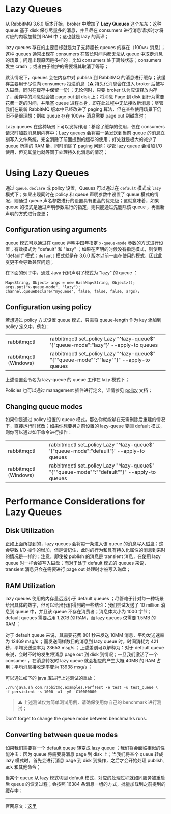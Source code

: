 


# Lazy Queues

从 RabbitMQ 3.6.0 版本开始，broker 中增加了 **Lazy Queues** 这个东东：这种 queue 基于 disk 保存尽量多的消息，并且尽在 consumers 进行消息请求时才将对应的内容加载到 RAM 中；这也就是 lazy 的真谛；

lazy queues 存在的主要目标就是为了支持超长 queues 的存在（100w+ 消息）；这种 queues 通常出现在 consumers 在较长时间内都无法从 queue 中取走消息的场景；问题出现原因是多样的：比如 consumers 处于离线状态；consumers 发生 crash ；或者由于维护的需要将其取消了等等；

默认情况下，queues 会在内存中对 publish 到 RabbitMQ 的消息进行缓存；该缓存主要用于尽快向 consumers 投递消息（⚠️ 持久化消息会在进入 broker 后被写入磁盘，同时在缓存中保留一份）；无论何时，只要 broker 认为应该释放内存了，缓存中的消息就会被 page out 到 disk 上；将消息 Page 到 disk 到行为需要花费一定的时间，并阻塞 queue 进程本身，即在此过程中无法接收新消息；尽管我们在最新 RabbitMQ 版本中已经改进了 paging 算法，但在某些使用场景下仍旧不是很理想：例如 queue 存在 100w+ 消息需要 page out 到磁盘时；

Lazy queues 在这种场景下可以发挥作用：移除了缓存的使用，仅在 consumers 请求时加载消息到内存中；Lazy queues 会将每一条发送到当前 queue 的消息立刻写入文件系统，完全消除了前面提到的缓存的使用；好处就是极大的减少了 queue 所需的 RAM 量，同时消除了 paging 问题；尽管 lazy queue 会增加 I/O 使用，但充其量也就等同于处理持久化消息的情况；


# Using Lazy Queues

通过 `queue.declare` 或 policy 设置，Queues 可以通过在 `default` 模式或 `lazy` 模式下；如果出现同时在 policy 和 queue 声明参数中设置了 queue 模式的情况，则通过 queue 声名参数进行的设置具有更高的优先级；这就意味着，如果 queue 的模式是通过声明参数进行的指定，则只能通过先删除该 queue ，再重新声明的方式进行变更；

## Configuration using arguments

queue 模式可以通过在 queue 声明中国年指定 `x-queue-mode` 参数的方式进行设置；有效模式为 "default" 和  "lazy" ；如果在声明的时候没有指定模式，则使用 "default" 模式；`default` 模式就是在 3.6.0 版本以前一直在使用的模式，因此此变更不会导致兼容问题；

在下面的例子中，通过 Java 代码声明了模式为 "lazy" 的 queue ：

```
Map<String, Object> args = new HashMap<String, Object>();
args.put("x-queue-mode", "lazy");
channel.queueDeclare("myqueue", false, false, false, args);
```

## Configuration using policy

若想通过 policy 方式设置 queue 模式，只需将 queue-length 作为 key 添加到 policy 定义中，例如：

|                  |                              |                  |
 ----------------- | ---------------------------- | ------------------
| rabbitmqctl | rabbitmqctl set_policy Lazy "^lazy-queue$" '{"queue-mode":"lazy"}' --apply-to queues|
| rabbitmqctl (Windows) | rabbitmqctl set_policy Lazy "^lazy-queue$" "{""queue-mode"":""lazy""}" --apply-to queues |

上述设置会令名为 lazy-queue 的 queue 工作在 lazy 模式下；

Policies 也可以通过 management 插件进行定义，详情参见 [policy]() 文档；

## Changing queue modes

如果你是通过 policy 设置的 queue 模式，那么你就能够在无需删除后重建的情况下，直接运行时修改；如果你想要另之前设置的 lazy-queue 变回 default 模式，则你可以通过如下命令进行操作：

|                  |                              |                  |
 ----------------- | ---------------------------- | ------------------
| rabbitmqctl | rabbitmqctl set_policy Lazy "^lazy-queue$" '{"queue-mode":"default"}' --apply-to queues|
| rabbitmqctl (Windows) | rabbitmqctl set_policy Lazy "^lazy-queue$" "{""queue-mode"":""default""}" --apply-to queues |


# Performance Considerations for Lazy Queues

## Disk Utilization

正如上面所提到的，lazy queues 会将每一条进入该 queue 的消息写入磁盘；这会导致  I/O 操作的增加，但是请记住，此时的行为和具有持久化属性的消息到来时的情况是一样的；注意，即使被 publish 的消息是 transient 消息，在使用 lazy queue 时一样会被写入磁盘；而对于处于 default 模式的 queues 来说，transient 消息只会在需要进行 page out 处理时才被写入磁盘；

## RAM Utilization

lazy queues 使用的内存量远远小于 default queues ；尽管难于针对每一种场景给出具体的数字，但可以给出我们得到的一些结论：我们尝试发送了 10 million 消息到 queue 中，并且该 queue 不存在消费者；消息体大小为 1000 字节；default queues 需要占用 1.2GB 的 RAM，而 lazy queues 仅需要 1.5MB 的 RAM ；

对于 default queue 来说，其需要花费 801 秒来发送 10MM 消息，平均发送速率为 12469 msg/s ；而发送同样数目的消息到 lazy queue 时，时间消耗为 421 秒，平均发送速率为 23653 msg/s ；上述差别可以解释为：对于 default queue 来说，会时不时的发生将消息 page out 到 disk 到情况；一旦我们激活了一个 consumer ，在消息转发时 lazy queue 就会相应的产生大概 40MB 的 RAM 占用；平均消息接收速率变为 13938 msg/s ；


可以通过如下的 java 库进行上述测试的重放：

```shell
./runjava.sh com.rabbitmq.examples.PerfTest -e test -u test_queue \
-f persistent -s 1000 -x1 -y0 -C10000000
```

> ⚠️ 上述测试仅为简单测试用例，请确保使用你自己的 benchmark 进行测试；

Don't forget to change the queue mode between benchmarks runs.


## Converting between queue modes

如果我们需要将一个 default queue 转变成 lazy queue ；我们将会面临相似的性能冲击：因为 queue 将需要将消息 page 到 disk 上；当我们将某个 queue 转成 lazy 模式时，首先会进行消息 page 到 disk 到操作，之后才会开始处理 publish, ack 和其他命令；

当某个 queue 从 lazy 模式切回 default 模式，对应的处理过程就如同服务被重启后 queue 的恢复过程；会按照 16384 条消息一组的方式，批量加载到之前提到的缓存中；


----------


官网原文：[这里](http://www.rabbitmq.com/lazy-queues.html)
